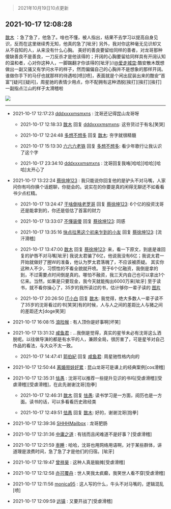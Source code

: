 > 2021年10月19日10点更新
<link rel="stylesheet" href="https://cdn.jsdelivr.net/gh/taotie6/sampleJSON@main/css/photo_show.css">
<meta name="referrer" content="no-referrer" />


 ## 2021-10-17 12:08:28 

 [㪚木](https://www.coolapk.com/feed/30746673?shareKey=ZGU3MzM3NzkxZWE0NjE2YmFkOGY~) ：急了急了，他急了。啥也不懂，被人指出，结果不去学习以提高自身见识，反而在这里继续秀无知，他真的急了[呲牙]
另外，我对你这种毫无见识却又从不自知的人，从来没有什么心胸。
美好的善良要留给同样的善者，对龙哥那种傻缺善良不是善良，一刀反杀才是他该得的<!--break-->；开阔的心胸要留给同样具有开阔认知的温和者，心对你这种人，一脚踹翻才你该得的[呲牙]//<a class="feed-link-uname" href="/u/爱走城空">@爱走城空</a>:酷安散木既想做出一副又骚又有学问水平的样子，然而偏偏自己的心胸并不是想象的那样开阔。谁做你手下的马仔也就那样的待遇啦[喷][喷]，表面就是个闲出屁装出来的酷安“首富”[疑问][疑问]，周星驰的表情少用点，你不配拥有这种洒脱[挨打][挨打][挨打]一副指点江山的样子太滑稽啦 

<div class="album">
<img class="img-item" src="http://image.coolapk.com/feed/2021/1017/12/1081091_26cbab0e_3706_2908@1080x2340.jpeg" />
</div>

 ------- 

- 2021-10-17 12:17:23 [dddxxxxmsmxns](uid=4124347) : 沈哥还记得昆山龙哥呀 

    - 2021-10-17 12:18:33 [㪚木](uid=1081091) 回复 [dddxxxxmsmxns](uid=4124347): 这夯货过于有名[笑哭] 

    - 2021-10-17 12:24:48 [多想不想多](uid=1473521) 回复 [㪚木](uid=1081091): 夯字就很精髓 

    - 2021-10-17 15:13:30 [六六六老铁](uid=1165265) 回复 [多想不想多](uid=1473521): 看少年歌行让我认识了这个字 

    - 2021-10-17 23:34:10 [dddxxxxmsmxns](uid=4124347) : 沈哥回复我咯[哈哈][哈哈][哈哈]太开心了 

- 2021-10-17 13:22:24 [蔡徐坤123](uid=2154103) : 我只能说你回复他的是驴头不对马嘴，人家问你有吗你换个话题聊，你挺会的。说实在的你要是真的闲得无聊还不如看看书少点杠精。 

    - 2021-10-17 13:24:47 [干啥倒啥老罗哥](uid=2936994) 回复 [蔡徐坤123](uid=2154103): 6个亿的投资沈哥还是能拿到的，你还是低估了首富的财力 

    - 2021-10-17 13:33:07 [不懂装傻](uid=1675511) 回复 [蔡徐坤123](uid=2154103): 同感 

    - 2021-10-17 13:35:16 [快点拉黑这个初来乍到的小友](uid=11462281) 回复 [蔡徐坤123](uid=2154103): [流汗滑稽] 

    - 2021-10-17 13:47:00 [㪚木](uid=1081091) 回复 [蔡徐坤123](uid=2154103): 来，看一下原文，到底是谁回复的驴唇不对马嘴[呲牙]
我说太君骗了6亿，他说我没有6亿；我说太君一开始就做好了圈W的准备，他认为罗太君落魄了，不应该被质疑。
其实你这种人不少，习惯性的不看全貌就开喷。
至于6个亿融资，我倒是拿的到，不过需要点时间倒是真的。哪怕不融资<!--break-->，我三天内自己也可以拿出1个亿来。当然，如果是只要现金，我今天就能掏出6000万来[呲牙]
至于读书，就不看你操心了，35岁的我所读过的书，估计够你一辈子读的 [图片](http://image.coolapk.com/feed/2021/1017/13/1081091_4b8a31b4_9177_5662@1080x965.png)

    - 2021-10-17 20:26:50 [IT小白](uid=1002886) 回复 [㪚木](uid=1081091): 我觉得，绝大多数人一辈子读不了35岁的沈哥看过的书[笑哭]有的时候，人与人之间的差距比人与猪之间的差距还大[doge笑哭] 

- 2021-10-17 16:08:15 [浪险猴](uid=2337567) : 有人顶你是好事啊[坏笑] 

- 2021-10-17 13:31:32 [咸鱼君](uid=573545) : …我倒是觉得，真实的星爷未必有沈哥这么洒脱呢。以往做导演的都是有水平的人，兼顾全局，很厉害了，可是星爷对自己作品的看法，与大众不太一致。 

    - 2021-10-17 14:47:41 [郭伯紀](uid=2859803) 回复 [咸鱼君](uid=573545): 周星驰性格内向的 

- 2021-10-17 12:50:44 [离婚带娃好累](uid=8385282) : 昆山龙哥可是课上的经典案例[cos滑稽] 

- 2021-10-17 12:35:31 [怯愚](uid=1548302) : 沈哥可以推荐一些提升见识的书吗[受虐滑稽][受虐滑稽][受虐滑稽]，在此先谢谢沈哥[抱拳] 

    - 2021-10-17 12:46:31 [㪚木](uid=1081091) 回复 [怯愚](uid=1548302): 读书学习是一方面，阅历也是一方面。读书的话，可以多看看历史政经类 

    - 2021-10-17 12:49:51 [怯愚](uid=1548302) 回复 [㪚木](uid=1081091): 好的，谢谢沈哥[抱拳] 

- 2021-10-17 12:39:36 [SHHHMailbox](uid=3071885) : 龙哥肥肠 

- 2021-10-17 12:31:36 [中庸之道](uid=2894334) : 有钱而且闲难道不是好事？[受虐滑稽] 

- 2021-10-17 12:21:59 [栆睡](uid=2246713) : 哈哈，沈哥也用网络用语啊，对于某些群体，讲道理是浪费时间，急了急了才是他们的归宿。[呲牙] 

- 2021-10-17 12:19:47 [曾祥昊](uid=6695078) : 这种人真是脑摊[受虐滑稽] 

- 2021-10-17 12:12:58 [亦可覆舟](uid=683865) : 世人笑我太疯癫，我笑世人看不穿[受虐滑稽] 

- 2021-10-17 12:11:56 [monica95](uid=2439279) : 这人写的什么，牛头不对马嘴的，逻辑混乱[喷] 

- 2021-10-17 12:09:59 [远镇](uid=1471248) : 又要开战了[受虐滑稽] 

